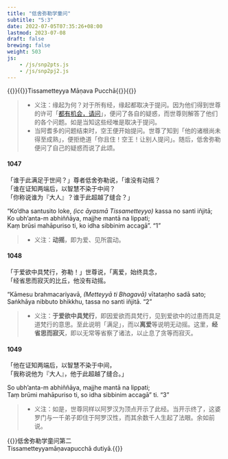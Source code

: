 ```yaml
---
title: "低舍弥勒学童问"
subtitle: "5:3"
date: 2022-07-05T07:35:26+08:00
lastmod: 2023-07-08
draft: false
brewing: false
weight: 503
js:
    - /js/snp2pts.js
    - /js/snp2pj2.js
---
```



{{<subtitle>}}{{<suttalink src="snp5.3">}}Tissametteyya Māṇava Pucchā{{</suttalink>}}{{</subtitle>}}

> - 义注：缘起为何？对于所有经，缘起都取决于提问。因为他们得到世尊的许可「[都有机会，请问](../501/#1037)」，便问了各自的疑惑，而世尊则解答了他们的各个问题。如是当知这些经唯是取决于提问。
> - 当阿耆多的问题结束时，空王便开始提问。世尊了知到「他的诸根尚未得至成熟」，便拒绝道「你且住！空王！让别人提问」。随后，低舍弥勒便问了自己的疑惑而说了此颂。

#### 1047

「谁于此满足于世间？」尊者低舍弥勒说，「谁没有动摇？  
「谁在证知两端后，以智慧不染于中间？  
「你称说谁为『大人』？谁于此超越了缝合？」

“Ko’dha santusito loke, <i>(icc āyasmā Tissametteyyo)</i> kassa no santi iñjitā;  
Ko ubh’anta-m abhiññāya, majjhe mantā na lippati;  
Kaṃ brūsi mahāpuriso ti, ko idha sibbinim accagā”. <q>1</q>

> - 义注：**动摇**，即为爱、见所震动。

#### 1048

「于爱欲中具梵行，弥勒！」世尊说，「离爱，始终具念，  
「经省思而寂灭的比丘，他没有动摇。

“Kāmesu brahmacariyavā, <i>(Metteyyā ti Bhagavā)</i> vītataṇho sadā sato;  
Saṅkhāya nibbuto bhikkhu, tassa no santi iñjitā. <q>2</q>

> - 义注：**于爱欲中具梵行**，即因爱欲而具梵行，见到爱欲中的过患而具足道梵行的意思。至此说明「满足」，而以**离爱**等说明无动摇。这里，**经省思而寂灭**，即以无常等省察了诸法，以止息了贪等而寂灭。

#### 1049

「他在证知两端后，以智慧不染于中间，  
「我称说他为『大人』，他于此超越了缝合。」

So ubh’anta-m abhiññāya, majjhe mantā na lippati;  
Taṃ brūmi mahāpuriso ti, so idha sibbinim accagā” ti. <q>3</q>

> - 义注：如是，世尊同样以阿罗汉为顶点开示了此经。当开示终了，这婆罗门与一千弟子即住于阿罗汉性，而其余数千人生起了法眼。余如前说。


{{<eof>}}低舍弥勒学童问第二<br><span class="pi">Tissametteyyamāṇavapucchā dutiyā.</span>{{</eof>}}